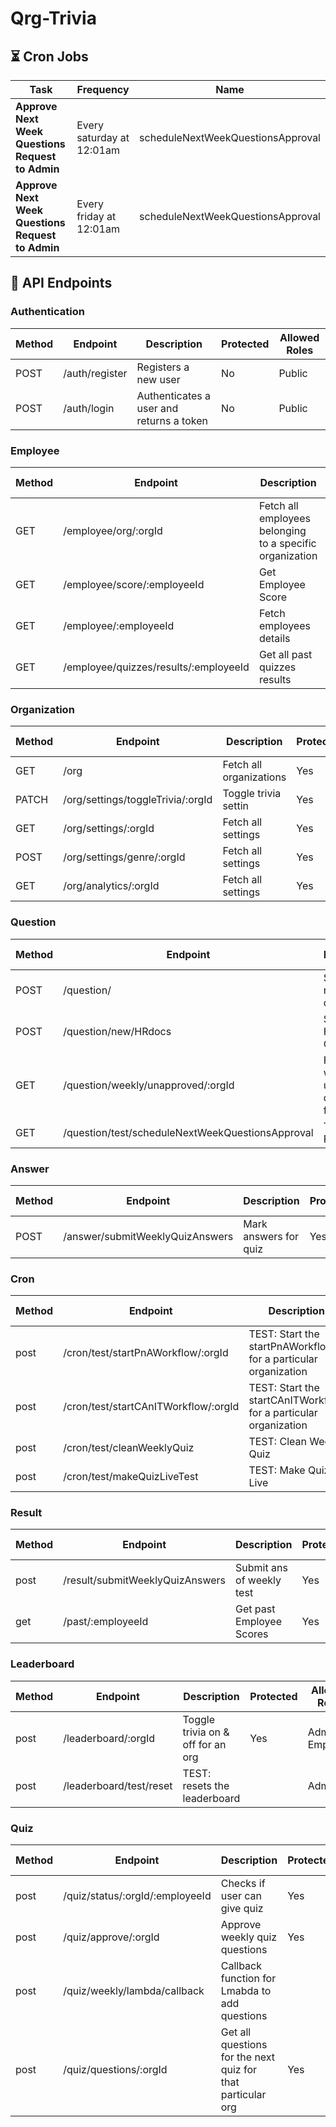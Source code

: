 # Qrg-Trivia

## ⏳ Cron Jobs

| Task                                             | Frequency                 | Name                              |
| ------------------------------------------------ | ------------------------- | --------------------------------- |
| **Approve Next Week Questions Request to Admin** | Every saturday at 12:01am | scheduleNextWeekQuestionsApproval |
| **Approve Next Week Questions Request to Admin** | Every friday at 12:01am   | scheduleNextWeekQuestionsApproval |

## 🔌 API Endpoints

### Authentication

| Method | Endpoint       | Description                              | Protected | Allowed Roles |
| ------ | -------------- | ---------------------------------------- | --------- | ------------- |
| POST   | /auth/register | Registers a new user                     | No        | Public        |
| POST   | /auth/login    | Authenticates a user and returns a token | No        | Public        |

### Employee

| Method | Endpoint             | Description                                              | Protected | Allowed Roles |
| ------ | -------------------- | -------------------------------------------------------- | --------- | ------------- |
| GET    | /employee/org/:orgId | Fetch all employees belonging to a specific organization | Yes       | Admin         |
| GET    | /employee/score/:employeeId | Get Employee Score | Yes       | Employee         |
| GET    | /employee/:employeeId | Fetch employees details | Yes       | Employee         |
| GET    | /employee/quizzes/results/:employeeId | Get all past quizzes results | Yes       | Employee         |

### Organization

| Method | Endpoint                      | Description             | Protected | Allowed Roles |
| ------ | ----------------------------- | ----------------------- | --------- | ------------- |
| GET    | /org                          | Fetch all organizations | Yes       | Public        |
| PATCH    | /org/settings/toggleTrivia/:orgId | Toggle trivia settin    | Yes       | Admin         |
| GET    | /org/settings/:orgId              | Fetch all settings      | Yes       | Admin         |
| POST    | /org/settings/genre/:orgId              | Fetch all settings      | Yes       | Admin         |
| GET    | /org/analytics/:orgId              | Fetch all settings      | Yes       | Admin         |

### Question

| Method | Endpoint                           | Description                     | Protected | Allowed Roles   |
| ------ | ---------------------------------- | ------------------------------- | --------- | --------------- |
| POST   | /question/                         | Submit a new question           | Yes       | Employee |
| POST   | /question/new/HRdocs               | Saves New HR Docs Questions     |        |            |
| GET    | /question/weekly/unapproved/:orgId | Fetch weekly unapproved questions for quiz | Yes       | Admin        |
| GET    | /question/test/scheduleNextWeekQuestionsApproval | TEST ROUTE |        |        |

### Answer

| Method | Endpoint                        | Description           | Protected | Allowed Roles |
| ------ | ------------------------------- | --------------------- | --------- | ------------- |
| POST   | /answer/submitWeeklyQuizAnswers | Mark answers for quiz | Yes       | Employee      |

### Cron

| Method | Endpoint                        | Description                                                | Protected | Allowed Roles |
| ------ | ------------------------------- | ---------------------------------------------------------- | --------- | ------------- |
| post   | /cron/test/startPnAWorkflow/:orgId   | TEST: Start the startPnAWorkflow for a particular organization   |        |          |
| post   | /cron/test/startCAnITWorkflow/:orgId | TEST: Start the startCAnITWorkflow for a particular organization |        |          |
| post   | /cron/test/cleanWeeklyQuiz | TEST: Clean Weekly Quiz |        |          |
| post   | /cron/test/makeQuizLiveTest | TEST: Make Quiz Live |        |          |

### Result

| Method | Endpoint                      | Description                       | Protected | Allowed Roles |
| ------ | ----------------------------- | --------------------------------- | --------- | ------------- |
| post   | /result/submitWeeklyQuizAnswers | Submit ans of weekly test | Yes       | Employee         |
| get   | /past/:employeeId              | Get past Employee Scores           | Yes       | Employee         |

### Leaderboard

| Method | Endpoint                      | Description                       | Protected | Allowed Roles |
| ------ | ----------------------------- | --------------------------------- | --------- | ------------- |
| post   | /leaderboard/:orgId | Toggle trivia on & off for an org | Yes       | Admin, Employee         |
| post   | /leaderboard/test/reset              | TEST: resets the leaderboard |   | Admin         |

### Quiz

| Method | Endpoint                     | Description                                                 | Protected | Allowed Roles |
| ------ | ---------------------------- | ----------------------------------------------------------- | --------- | ------------- |
| post   | /quiz/status/:orgId/:employeeId       | Checks if user can give quiz                       | Yes       | Employee         |
| post   | /quiz/approve/:orgId       | Approve weekly quiz questions                                   | Yes       | Admin         |
| post   | /quiz/weekly/lambda/callback | Callback function for Lmabda to add questions               |        |          |
| post   | /quiz/questions/:orgId       | Get all questions for the next quiz for that particular org | Yes       | Employee         |
